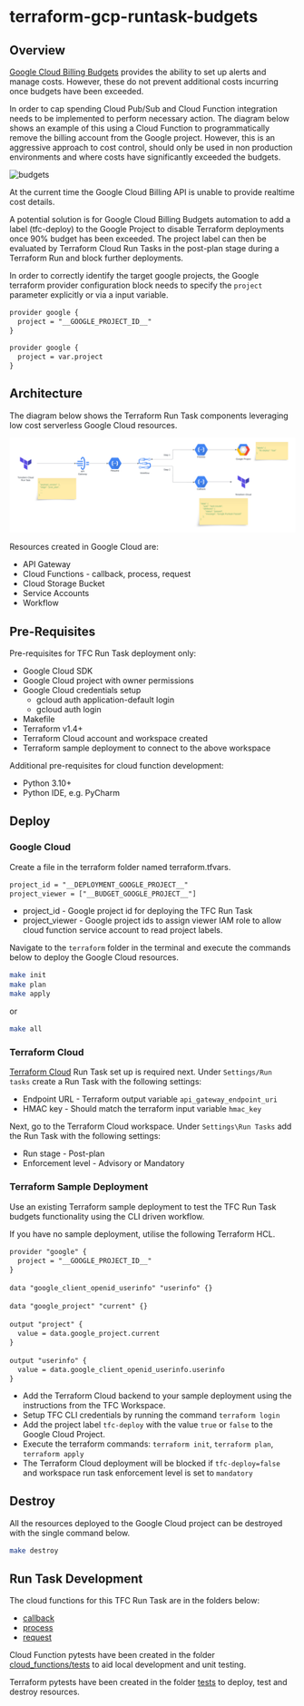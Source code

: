 # terraform-gcp-runtask-budgets

## Overview
[Google Cloud Billing Budgets](https://cloud.google.com/billing/docs/how-to/budgets) provides the ability to set up alerts and manage costs. However, these do not prevent additional costs incurring once budgets have been exceeded.

In order to cap spending Cloud Pub/Sub and Cloud Function integration needs to be implemented to perform necessary action. The diagram below shows an example of this using a Cloud Function to programmatically remove the billing account from the Google project.  However, this is an aggressive approach to cost control, should only be used in non production environments and where costs have significantly exceeded the budgets.

![budgets](https://cloud.google.com/static/billing/docs/images/budget-alert-diagram-all.png)

At the current time the Google Cloud Billing API is unable to provide realtime cost details.

A potential solution is for Google Cloud Billing Budgets automation to add a label (tfc-deploy) to the Google Project to disable Terraform deployments once 90% budget has been exceeded. The project label can then be evaluated by Terraform Cloud Run Tasks in the post-plan stage during a Terraform Run and block further deployments.

In order to correctly identify the target google projects, the Google terraform provider configuration block needs to specify the `project` parameter explicitly or via a input variable.
```hcl
provider google {
  project = "__GOOGLE_PROJECT_ID__"
}
```
```hcl
provider google {
  project = var.project
}
```

## Architecture
The diagram below shows the Terraform Run Task components leveraging low cost serverless Google Cloud resources.

![diagram](assets/diagram.png)

Resources created in Google Cloud are:
- API Gateway
- Cloud Functions - callback, process, request
- Cloud Storage Bucket
- Service Accounts
- Workflow

## Pre-Requisites
Pre-requisites for TFC Run Task deployment only:
- Google Cloud SDK
- Google Cloud project with owner permissions
- Google Cloud credentials setup
  - gcloud auth application-default login
  - gcloud auth login
- Makefile
- Terraform v1.4+
- Terraform Cloud account and workspace created
- Terraform sample deployment to connect to the above workspace

Additional pre-requisites for cloud function development:
- Python 3.10+
- Python IDE, e.g. PyCharm

## Deploy
### Google Cloud
Create a file in the terraform folder named terraform.tfvars.
```hcl
project_id = "__DEPLOYMENT_GOOGLE_PROJECT__"
project_viewer = ["__BUDGET_GOOGLE_PROJECT__"]
```

- project_id - Google project id for deploying the TFC Run Task
- project_viewer - Google project ids to assign viewer IAM role to allow cloud function service account to read project labels.

Navigate to the `terraform` folder in the terminal and execute the commands below to deploy the Google Cloud resources.
```bash
make init
make plan
make apply
```
or
```bash
make all
```
### Terraform Cloud
[Terraform Cloud](https://app.terraform.io) Run Task set up is required next. Under `Settings/Run tasks` create a Run Task with the following settings:
- Endpoint URL - Terraform output variable `api_gateway_endpoint_uri`
- HMAC key - Should match the terraform input variable `hmac_key`

Next, go to the Terraform Cloud workspace. Under `Settings\Run Tasks` add the Run Task with the following settings:
- Run stage - Post-plan
- Enforcement level - Advisory or Mandatory

### Terraform Sample Deployment
Use an existing Terraform sample deployment to test the TFC Run Task budgets functionality using the CLI driven workflow.

If you have no sample deployment, utilise the following Terraform HCL.
```hcl
provider "google" {
  project = "__GOOGLE_PROJECT_ID__"
}

data "google_client_openid_userinfo" "userinfo" {}

data "google_project" "current" {}

output "project" {
  value = data.google_project.current
}

output "userinfo" {
  value = data.google_client_openid_userinfo.userinfo
}
```
* Add the Terraform Cloud backend to your sample deployment using the instructions from the TFC Workspace.
* Setup TFC CLI credentials by running the command `terraform login`
* Add the project label `tfc-deploy` with the value `true` or `false` to the Google Cloud Project.
* Execute the terraform commands: `terraform init`, `terraform plan`, `terraform apply`
* The Terraform Cloud deployment will be blocked if `tfc-deploy=false` and workspace run task enforcement level is set to `mandatory`

## Destroy
All the resources deployed to the Google Cloud project can be destroyed with the single command below.
```bash
make destroy
```

## Run Task Development
The cloud functions for this TFC Run Task are in the folders below:
- [callback](cloud_functions/runtask_callback)
- [process](cloud_functions/runtask_process)
- [request](cloud_functions/runtask_request)

Cloud Function pytests have been created in the folder [cloud_functions/tests](cloud_functions/tests) to aid local development and unit testing.

Terraform pytests have been created in the folder [tests](tests) to deploy, test and destroy resources.